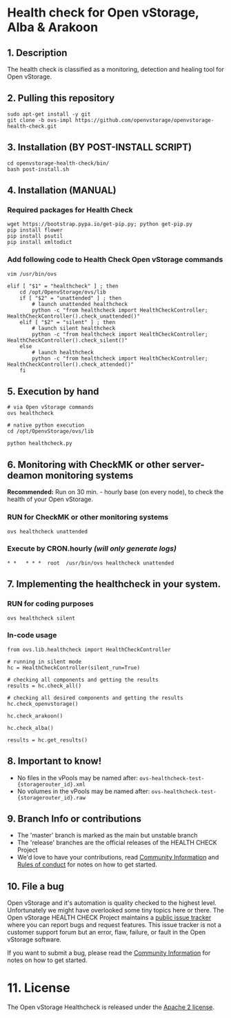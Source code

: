 # Health check for Open vStorage, Alba & Arakoon

## 1. Description

The health check is classified as a monitoring, detection and healing tool for Open vStorage.

## 2. Pulling this repository
```
sudo apt-get install -y git
git clone -b ovs-impl https://github.com/openvstorage/openvstorage-health-check.git
```

## 3. Installation (BY POST-INSTALL SCRIPT)
```
cd openvstorage-health-check/bin/
bash post-install.sh
```

## 4. Installation (MANUAL)

### Required packages for Health Check
```
wget https://bootstrap.pypa.io/get-pip.py; python get-pip.py
pip install flower
pip install psutil
pip install xmltodict
```

### Add following code to Health Check Open vStorage commands

```
vim /usr/bin/ovs
```

```
elif [ "$1" = "healthcheck" ] ; then
    cd /opt/OpenvStorage/ovs/lib
    if [ "$2" = "unattended" ] ; then
        # launch unattended healthcheck
        python -c "from healthcheck import HealthCheckController; HealthCheckController().check_unattended()"
    elif [ "$2" = "silent" ] ; then
	    # launch silent healthcheck
	    python -c "from healthcheck import HealthCheckController; HealthCheckController().check_silent()"
    else
        # launch healthcheck
        python -c "from healthcheck import HealthCheckController; HealthCheckController().check_attended()"
    fi
```

## 5. Execution by hand

```
# via Open vStorage commands
ovs healthcheck

# native python execution
cd /opt/OpenvStorage/ovs/lib

python healthcheck.py
```

## 6. Monitoring with CheckMK or other server-deamon monitoring systems

**Recommended:** Run on 30 min. - hourly base (on every node), to check the health of your Open vStorage.

### RUN for CheckMK or other monitoring systems

```
ovs healthcheck unattended
```

### Execute by CRON.hourly *(will only generate logs)*

```
* *   * * *  root  /usr/bin/ovs healthcheck unattended
```
 
## 7. Implementing the healthcheck in your system. 

### RUN for coding purposes

```
ovs healthcheck silent
```

### In-code usage

```
from ovs.lib.healthcheck import HealthCheckController

# running in silent mode
hc = HealthCheckController(silent_run=True)

# checking all components and getting the results
results = hc.check_all()

# checking all desired components and getting the results
hc.check_openvstorage()

hc.check_arakoon()

hc.check_alba()

results = hc.get_results()
```
 
## 8. Important to know!
* No files in the vPools may be named after: `ovs-healthcheck-test-{storagerouter_id}.xml`
* No volumes in the vPools may be named after: `ovs-healthcheck-test-{storagerouter_id}.raw`

## 9. Branch Info or contributions
* The 'master' branch is marked as the main but unstable branch
* The 'release' branches are the official releases of the HEALTH CHECK Project
* We'd love to have your contributions, read [Community Information](CONTRIBUTION.md) and [Rules of conduct](RULES.md) for notes on how to get started.

## 10. File a bug
Open vStorage and it's automation is quality checked to the highest level.
Unfortunately we might have overlooked some tiny topics here or there.
The Open vStorage HEALTH CHECK Project maintains a [public issue tracker](https://github.com/openvstorage/openvstorage-health-check/issues)
where you can report bugs and request features.
This issue tracker is not a customer support forum but an error, flaw, failure, or fault in the Open vStorage software.

If you want to submit a bug, please read the [Community Information](CONTRIBUTION.md) for notes on how to get started.

# 11. License
The Open vStorage Healthcheck is released under the [Apache 2 license](http://www.apache.org/licenses/LICENSE-2.0).
